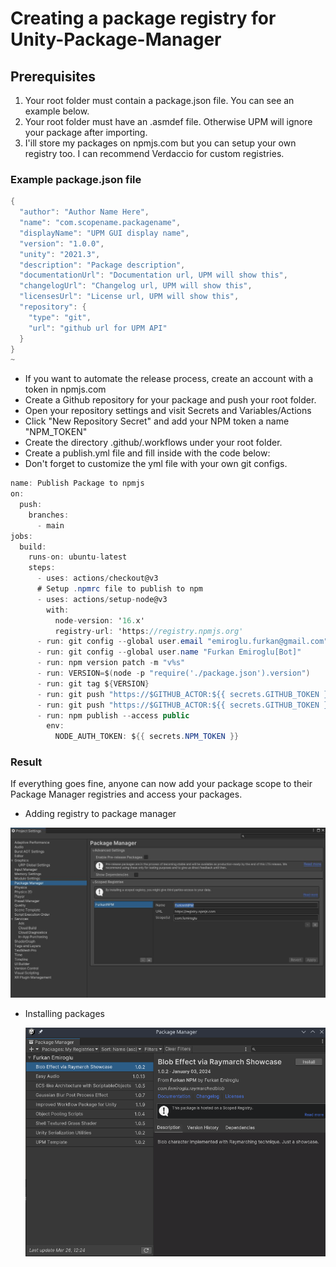 # Creating a package registry for Unity-Package-Manager

## Prerequisites

1. Your root folder must contain a package.json file. You can see an example below.
2. Your root folder must have an .asmdef file. Otherwise UPM will ignore your package after importing.
3. I'ill store my packages on npmjs.com but you can setup your own registry too. I can recommend Verdaccio for custom registries.

### Example package.json file

```c#
{
  "author": "Author Name Here",
  "name": "com.scopename.packagename",
  "displayName": "UPM GUI display name",
  "version": "1.0.0",
  "unity": "2021.3",
  "description": "Package description",
  "documentationUrl": "Documentation url, UPM will show this",
  "changelogUrl": "Changelog url, UPM will show this",
  "licensesUrl": "License url, UPM will show this",
  "repository": {
    "type": "git",
    "url": "github url for UPM API"
  }
}
~                               

```



- If you want to automate the release process, create an account with a token in npmjs.com
- Create a Github repository for your package and push your root folder.
- Open your repository settings and visit Secrets and Variables/Actions
- Click "New Repository Secret" and add your NPM token a name "NPM_TOKEN"
- Create the directory .github/.workflows under your root folder.
- Create a publish.yml file and fill inside with the code below:
- Don't forget to customize the yml file with your own git configs.



```c#
name: Publish Package to npmjs
on:
  push:
    branches:
      - main
jobs:
  build:
    runs-on: ubuntu-latest
    steps:
      - uses: actions/checkout@v3
      # Setup .npmrc file to publish to npm
      - uses: actions/setup-node@v3
        with:
          node-version: '16.x'
          registry-url: 'https://registry.npmjs.org'
      - run: git config --global user.email "emiroglu.furkan@gmail.com"
      - run: git config --global user.name "Furkan Emiroglu[Bot]"
      - run: npm version patch -m "v%s"
      - run: VERSION=$(node -p "require('./package.json').version")
      - run: git tag ${VERSION}
      - run: git push "https://$GITHUB_ACTOR:${{ secrets.GITHUB_TOKEN }}@github.com/$GITHUB_REPOSITORY.git" --follow-tags
      - run: git push "https://$GITHUB_ACTOR:${{ secrets.GITHUB_TOKEN }}@github.com/$GITHUB_REPOSITORY.git" --tags
      - run: npm publish --access public
        env:
          NODE_AUTH_TOKEN: ${{ secrets.NPM_TOKEN }}                  

```





### Result

If everything goes fine, anyone can now add your package scope to their Package Manager registries and access your packages.



- Adding registry to package manager

![Package Manager](https://raw.githubusercontent.com/FurkanEmiroglu/FurkanEmiroglu/main/Package%20Manager.jpg)



- Installing packages

  ![Package Manager](https://github.com/FurkanEmiroglu/FurkanEmiroglu/blob/main/PackageManagerResult.png?raw=true)

  
